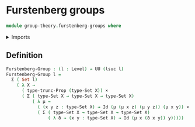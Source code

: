 # Furstenberg groups

```agda
module group-theory.furstenberg-groups where
```

<details><summary>Imports</summary>

```agda
open import foundation.cartesian-product-types
open import foundation.dependent-pair-types
open import foundation.identity-types
open import foundation.propositional-truncations
open import foundation.sets
open import foundation.universe-levels
```

</details>

## Definition

```agda
Furstenberg-Group : (l : Level) → UU (lsuc l)
Furstenberg-Group l =
  Σ ( Set l)
    ( λ X →
      ( type-trunc-Prop (type-Set X)) ×
      ( Σ ( type-Set X → type-Set X → type-Set X)
          ( λ μ →
            ( (x y z : type-Set X) → Id (μ (μ x z) (μ y z)) (μ x y)) ×
            ( Σ ( type-Set X → type-Set X → type-Set X)
                ( λ δ → (x y : type-Set X) → Id (μ x (δ x y)) y)))))

```
